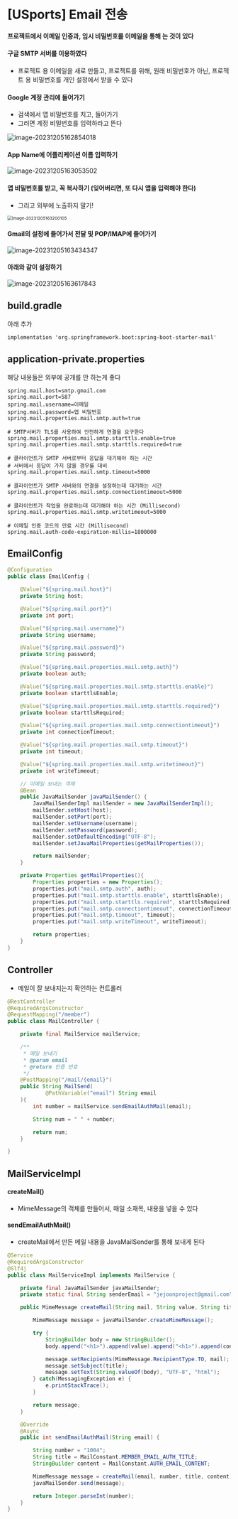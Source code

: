 # [USports] Email 전송



#### 프로젝트에서 이메일 인증과, 임시 비밀번호를 이메일을 통해 는 것이 있다

#### 구글 SMTP 서버를 이용하였다

- 프로젝트 용 이메일을 새로 만들고, 프로젝트를 위해, 원래 비밀번호가 아닌, 프로젝트 용 비밀번호를 개인 설정에서 받을 수 있다



 #### Google 계정 관리에 들어가기

- 검색에서 앱 비밀번호를 치고, 들어가기
- 그러면 계정 비밀번호를 입력하라고 뜬다

![image-20231205162854018](29_스프링_이메일.assets/image-20231205162854018.png)





#### App Name에 어플리케이션 이름 입력하기

![image-20231205163053502](29_스프링_이메일.assets/image-20231205163053502.png)





#### 앱 비밀번호를 받고, 꼭 복사하기 (잊어버리면, 또 다시 앱을 입력해야 한다)

- 그리고 외부에 노출하지 말기!

<img src="29_스프링_이메일.assets/image-20231205163200105.png" alt="image-20231205163200105" style="zoom:67%;" />



#### Gmail의 설정에 들어가서 전달 및 POP/IMAP에 들어가기

![image-20231205163434347](29_스프링_이메일.assets/image-20231205163434347.png)



#### 아래와 같이 설정하기

![image-20231205163617843](29_스프링_이메일.assets/image-20231205163617843.png)



## build.gradle

아래 추가

```
implementation 'org.springframework.boot:spring-boot-starter-mail'
```



## application-private.properties

해당 내용들은 외부에 공개를 안 하는게 좋다

```properties
spring.mail.host=smtp.gmail.com
spring.mail.port=587
spring.mail.username=이메일
spring.mail.password=앱 비밀번호
spring.mail.properties.mail.smtp.auth=true

# SMTP서버가 TLS를 사용하여 안전하게 연결을 요구한다
spring.mail.properties.mail.smtp.starttls.enable=true
spring.mail.properties.mail.smtp.starttls.required=true

# 클라이언트가 SMTP 서버로부터 응답을 대기해야 하는 시간
# 서버에서 응답이 가지 않을 경우를 대비
spring.mail.properties.mail.smtp.timeout=5000

# 클라이언트가 SMTP 서버와의 연결을 설정하는데 대기하는 시간
spring.mail.properties.mail.smtp.connectiontimeout=5000

# 클라이언트가 작업을 완료하는데 대기해야 하는 시간 (Millisecond)
spring.mail.properties.mail.smtp.writetimeout=5000

# 이메일 인증 코드의 만료 시간 (Millisecond)
spring.mail.auth-code-expiration-millis=1800000
```



## EmailConfig

```java
@Configuration
public class EmailConfig {

    @Value("${spring.mail.host}")
    private String host;

    @Value("${spring.mail.port}")
    private int port;

    @Value("${spring.mail.username}")
    private String username;

    @Value("${spring.mail.password}")
    private String password;

    @Value("${spring.mail.properties.mail.smtp.auth}")
    private boolean auth;

    @Value("${spring.mail.properties.mail.smtp.starttls.enable}")
    private boolean starttlsEnable;

    @Value("${spring.mail.properties.mail.smtp.starttls.required}")
    private boolean starttlsRequired;

    @Value("${spring.mail.properties.mail.smtp.connectiontimeout}")
    private int connectionTimeout;

    @Value("${spring.mail.properties.mail.smtp.timeout}")
    private int timeout;

    @Value("${spring.mail.properties.mail.smtp.writetimeout}")
    private int writeTimeout;

    // 이메일 보내는 객체
    @Bean
    public JavaMailSender javaMailSender() {
        JavaMailSenderImpl mailSender = new JavaMailSenderImpl();
        mailSender.setHost(host);
        mailSender.setPort(port);
        mailSender.setUsername(username);
        mailSender.setPassword(password);
        mailSender.setDefaultEncoding("UTF-8");
        mailSender.setJavaMailProperties(getMailProperties());

        return mailSender;
    }

    private Properties getMailProperties(){
        Properties properties = new Properties();
        properties.put("mail.smtp.auth", auth);
        properties.put("mail.smtp.starttls.enable", starttlsEnable);
        properties.put("mail.smtp.starttls.required", starttlsRequired);
        properties.put("mail.smtp.connectiontimeout", connectionTimeout);
        properties.put("mail.smtp.timeout", timeout);
        properties.put("mail.smtp.writeTimeout", writeTimeout);

        return properties;
    }
}
```



## Controller

- 메일이 잘 보내지는지 확인하는 컨트롤러

```java
@RestController
@RequiredArgsConstructor
@RequestMapping("/member")
public class MailController {

    private final MailService mailService;

    /**
     * 메일 보내기
     * @param email
     * @return 인증 번호
     */
    @PostMapping("/mail/{email}")
    public String MailSend(
            @PathVariable("email") String email
    ){
        int number = mailService.sendEmailAuthMail(email);

        String num = " " + number;

        return num;
    }

}
```



## MailServiceImpl

#### createMail()

- MimeMessage의 객체를 만들어서, 매일 소재목, 내용을 넣을 수 있다



#### sendEmailAuthMail()

- createMail에서 만든 메일 내용을 JavaMailSender를 통해 보내게 된다

```java
@Service
@RequiredArgsConstructor
@Slf4j
public class MailServiceImpl implements MailService {

    private final JavaMailSender javaMailSender;
    private static final String senderEmail = "jejoonproject@gmail.com";

    public MimeMessage createMail(String mail, String value, String title, StringBuilder content) {

        MimeMessage message = javaMailSender.createMimeMessage();

        try {
            StringBuilder body = new StringBuilder();
            body.append("<h1>").append(value).append("<h1>").append(content);

            message.setRecipients(MimeMessage.RecipientType.TO, mail);
            message.setSubject(title);
            message.setText(String.valueOf(body), "UTF-8", "html");
        } catch(MessagingException e) {
            e.printStackTrace();
        }

        return message;
    }

    @Override
    @Async
    public int sendEmailAuthMail(String email) {

        String number = "1004";
        String title = MailConstant.MEMBER_EMAIL_AUTH_TITLE;
        StringBuilder content = MailConstant.AUTH_EMAIL_CONTENT;

        MimeMessage message = createMail(email, number, title, content);
        javaMailSender.send(message);

        return Integer.parseInt(number);
    }
}
```

